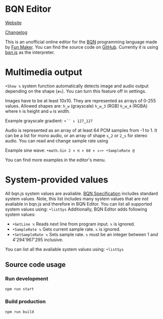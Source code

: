 # BQN Editor

[Website](https://bqn.funmaker.moe)

[Changelog](./CHANGELOG.md)

<!-- HELP START -->

This is an unofficial online editor for the [BQN](https://mlochbaum.github.io/BQN/asdasd) programming language
made by [Fun Maker](https://github.com/funmaker/). You can find the source code on [GitHub](https://github.com/funmaker/bqneditor).
Currently it is using [bqn.js](https://github.com/mlochbaum/BQN/blob/master/docs/bqn.js) as the interpreter.

# Multimedia output

`•Show 𝕩` system function automatically detects image and audio output depending on the shape (`≢𝕩`). You can turn this
feature off in settings.

Images have to be at least 10x10. They are represented as arrays of 0-255 values.
Allowed shapes are: `h‿w` (grayscale) `h‿w‿3` (RGB) `h‿w‿4` (RGBA) where `h` is height and `w` is width.

Example grayscale gradient: `+´¨ ↕ 127‿127`

Audio is represented as an array of at least 64 PCM samples from -1 to 1. It can be a list for mono audio, or an array
of shape `s‿2` or `2‿s` for stereo audio. You can read and change sample rate using 

Example sine wave: `•math.Sin 2 × π × 60 × ↕⊸÷ •SampleRate @`

You can find more examples in the editor's menu.

# System-provided values

All bqn.js system values are avaliable. [BQN Specification](https://mlochbaum.github.io/BQN/spec/system.html)
includes standard system values. Note, this list includes many system values that are not avaliable in bqn.js and
therefore in BQN Editor. You can list all supported system values using: `•listSys`
Additionally, BQN Editor adds following system values:

- `•GetLine 𝕩` Reads next line from program input. `𝕩` is ignored.
- `•SampleRate 𝕩` Gets current sample rate. `𝕩` is ignored.
- `•SetSampleRate 𝕩` Sets sample rate. `𝕩` must be an integer between 1 and 4'294'967'295 inclusive.

You can list all the avaliable system values using: `•listSys`

<!-- HELP END -->

## Source code usage

### Run development

```bash
npm run start
```

### Build production

```bash
npm run build
```
